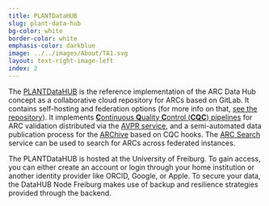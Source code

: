 ```yaml
---
title: PLANTDataHUB
slug: plant-data-hub
bg-color: white
border-color: white
emphasis-color: darkblue
image: ../../images/About/TA1.svg
layout: text-right-image-left
index: 2
---
```


The [PLANTDataHUB](https://git.nfdi4plants.org) is the reference implementation of the ARC Data Hub concept as a collaborative cloud repository for ARCs based on GitLab.
It contains self-hosting and federation options (for more info on that, [see the repository](https://github.com/nfdi4plants/DataHUB)).
It implements [**C**ontinuous **Q**uality **C**ontrol (**CQC**) pipelines](https://arc-rdm.org/details/arc-data-hub/#continuous-quality-control) for ARC validation distributed via the [AVPR service](https://avpr.nfdi4plants.org), and a semi-automated data publication process for the [ARChive](#archive) based on CQC hooks.
The [ARC Search](#arc-search) service can be used to search for ARCs across federated instances.

The PLANTDataHUB is hosted at the University of Freiburg. To gain access, you can either create an account or login through your home institution or another identity provider like ORCID, Google, or Apple.
To secure your data, the DataHUB Node Freiburg makes use of backup and resilience strategies provided through the backend.

